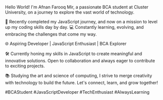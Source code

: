 Hello World! I'm Afnan Farooq Mir, a passionate BCA student at Cluster University, on a journey to explore the vast world of technology.

🚀 Recently completed my JavaScript journey, and now on a mission to level up my coding skills day by day. 💻 Constantly learning, evolving, and embracing the challenges that come my way.

🌐 Aspiring Developer | JavaScript Enthusiast | BCA Explorer

🛠️ Currently honing my skills in JavaScript to create meaningful and innovative solutions. Open to collaboration and always eager to contribute to exciting projects.

📚 Studying the art and science of computing, I strive to merge creativity with technology to build the future. Let's connect, learn, and grow together!

#BCAStudent #JavaScriptDeveloper #TechEnthusiast #AlwaysLearning

<!---
Afnan-Farooq-Mir/Afnan-Farooq-Mir is a ✨ special ✨ repository because its `README.md` (this file) appears on your GitHub profile.
You can click the Preview link to take a look at your changes.
--->
